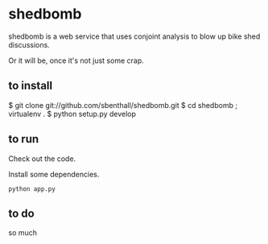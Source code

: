 shedbomb
========

shedbomb is a web service that uses conjoint analysis to blow up bike shed discussions.

Or it will be, once it's not just some crap.

to install 
---------- 
  
  $ git clone git://github.com/sbenthall/shedbomb.git
  $ cd shedbomb ; virtualenv . 
  $ python setup.py develop

to run
------

Check out the code.

Install some dependencies.

`python app.py`


to do
-----

so much
